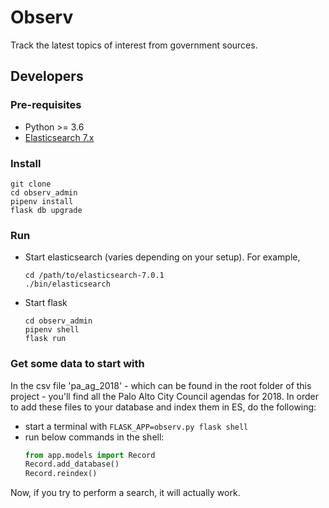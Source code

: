 # Observ

Track the latest topics of interest from government sources.

## Developers

### Pre-requisites

* Python >= 3.6
* [Elasticsearch 7.x](https://www.elastic.co/guide/en/elasticsearch/reference/current/install-elasticsearch.html)

### Install

```
git clone
cd observ_admin
pipenv install
flask db upgrade
```

### Run

* Start elasticsearch (varies depending on your setup). For example,
  ```
  cd /path/to/elasticsearch-7.0.1
  ./bin/elasticsearch
  ```
* Start flask
  ```
  cd observ_admin
  pipenv shell
  flask run
  ```

### Get some data to start with
In the csv file 'pa_ag_2018' - which can be found in the root folder of this project - you'll find all the Palo Alto City Council agendas for 2018.
In order to add these files to your database and index them in ES, do the following:

- start a terminal with ```FLASK_APP=observ.py flask shell```
- run below commands in the shell:
  ```python
  from app.models import Record
  Record.add_database()
  Record.reindex()
  ```

Now, if you try to perform a search, it will actually work.
